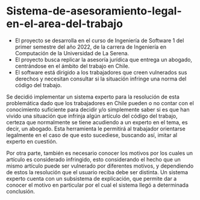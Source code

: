 # Sistema-de-asesoramiento-legal-en-el-area-del-trabajo

- El proyecto se desarrolla en el curso de Ingeniería de Software 1 del primer semestre del año 2022, de la carrera de Ingeniería en Computación de la Universidad de La Serena.
- El proyecto busca replicar la asesoría jurídica que entrega un abogado, centrándose en el ámbito del trabajo en Chile.
- El software está dirigido a los trabajadores que creen vulnerados sus derechos y necesitan consultar si la situación infringe una norma del código del trabajo.

Se decidió implementar un sistema experto para la resolución de esta problemática dado que los trabajadores en Chile pueden o no contar con el conocimiento suficiente para decidir y/o simplemente saber si es que han vivido una situación que infrinja algún artículo del código del trabajo, certeza que normalmente se tiene acudiendo a un experto en el tema, es decir, un abogado. Esta herramienta le permitirá al trabajador orientarse legalmente en el caso de que esto sucediese, buscando así, imitar al experto en cuestión. 

Por otra parte, también es necesario conocer los motivos por los cuales un artículo es considerado infringido, esto considerando el hecho que un mismo artículo puede ser vulnerado por diferentes motivos, y dependiendo de estos la resolución que el usuario reciba debe ser distinta. Un sistema experto cuenta con un subsistema de explicación, que permite dar a conocer el motivo en particular por el cual el sistema llegó a determinada conclusión.
